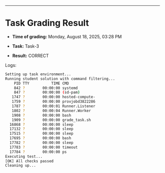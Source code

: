 
---
# Task Grading Result

- **Time of grading:** Monday, August 18, 2025, 03:28 PM

- **Task:** Task-3

- **Result:** CORRECT


Logs:
```bash
Setting up task environment...
Running student solution with command filtering...
    PID TTY          TIME CMD
    842 ?        00:00:00 systemd
    847 ?        00:00:00 (sd-pam)
   1747 ?        00:00:00 hosted-compute-
   1759 ?        00:00:00 provjobd3822286
   1787 ?        00:00:01 Runner.Listener
   1802 ?        00:00:04 Runner.Worker
   1908 ?        00:00:00 bash
   1909 ?        00:00:00 grade_task.sh
  16868 ?        00:00:00 sleep
  17132 ?        00:00:00 sleep
  17515 ?        00:00:00 sleep
  17695 ?        00:00:00 bash
  17782 ?        00:00:00 sleep
  17783 ?        00:00:00 timeout
  17784 ?        00:00:00 ps
Executing test...
[OK] All checks passed
Cleaning up...
```
